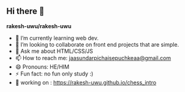 ## Hi there 👋


**rakesh-uwu/rakesh-uwu** 

- 🌱 I’m currently learning web dev.
- 👯 I’m looking to collaborate on front end projects that are simple.
- 💬 Ask me about HTML/CSS/JS
- 📫 How to reach me: jaasundarpichaisepuchkeaa@gmail.com
- 😄 Pronouns: HE/HIM
- ⚡ Fun fact: no fun only study :)
- 📁 working on : https://rakesh-uwu.github.io/chess_intro

